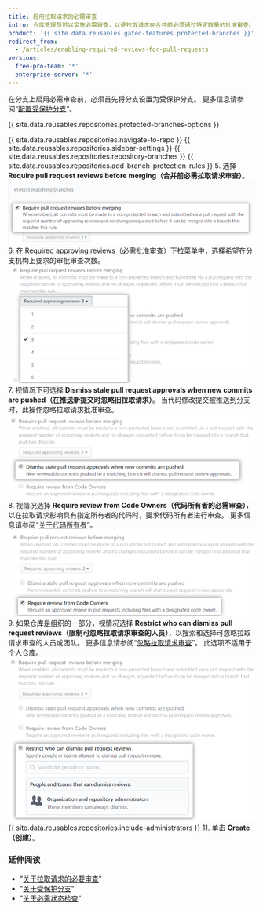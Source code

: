 ```yaml
---
title: 启用拉取请求的必需审查
intro: 仓库管理员可以实施必需审查，以便拉取请求在合并前必须通过特定数量的批准审查。
product: '{{ site.data.reusables.gated-features.protected-branches }}'
redirect_from:
  - /articles/enabling-required-reviews-for-pull-requests
versions:
  free-pro-team: '*'
  enterprise-server: '*'
---
```


在分支上启用必需审查前，必须首先将分支设置为受保护分支。 更多信息请参阅“[配置受保护分支](/github/administering-a-repository/configuring-protected-branches)”。

{{ site.data.reusables.repositories.protected-branches-options }}

{{ site.data.reusables.repositories.navigate-to-repo }}
{{ site.data.reusables.repositories.sidebar-settings }}
{{ site.data.reusables.repositories.repository-branches }}
{{ site.data.reusables.repositories.add-branch-protection-rules }}
5. 选择 **Require pull request reviews before merging（合并前必需拉取请求审查）**。 ![拉取请求审查限制复选框](/assets/images/help/repository/PR-reviews-required.png)
6. 在 Required approving reviews（必需批准审查）下拉菜单中，选择希望在分支机构上要求的审批审查次数。 ![用于选择必需审查批准数量的下拉菜单](/assets/images/help/repository/number-of-required-review-approvals.png)
7. 视情况下可选择 **Dismiss stale pull request approvals when new commits are pushed（在推送新提交时忽略旧拉取请求）**。 当代码修改提交被推送到分支时，此操作忽略拉取请求批准审查。 ![在推送新提交时，关闭旧拉取请求批准的复选框](/assets/images/help/repository/PR-reviews-required-dismiss-stale.png)
8. 视情况选择 **Require review from Code Owners（代码所有者的必需审查）**，以在拉取请求影响具有指定所有者的代码时，要求代码所有者进行审查。 更多信息请参阅“[关于代码所有者](/github/creating-cloning-and-archiving-repositories/about-code-owners)”。 ![代码所有者的必需审查](/assets/images/help/repository/PR-review-required-code-owner.png)
9. 如果仓库是组织的一部分，视情况选择 **Restrict who can dismiss pull request reviews（限制可忽略拉取请求审查的人员）**，以搜索和选择可忽略拉取请求审查的人员或团队。 更多信息请参阅“[忽略拉取请求审查](/github/collaborating-with-issues-and-pull-requests/dismissing-a-pull-request-review)”。 此选项不适用于个人仓库。 ![限制可以忽略拉取请求审查的人员复选框](/assets/images/help/repository/PR-review-required-dismissals.png)
{{ site.data.reusables.repositories.include-administrators }}
11. 单击 **Create（创建）**。

### 延伸阅读

- "[关于拉取请求的必要审查](/github/administering-a-repository/about-required-reviews-for-pull-requests)"
- "[关于受保护分支](/github/administering-a-repository/about-protected-branches)"
- "[关于必需状态检查](/github/administering-a-repository/about-required-status-checks)"
